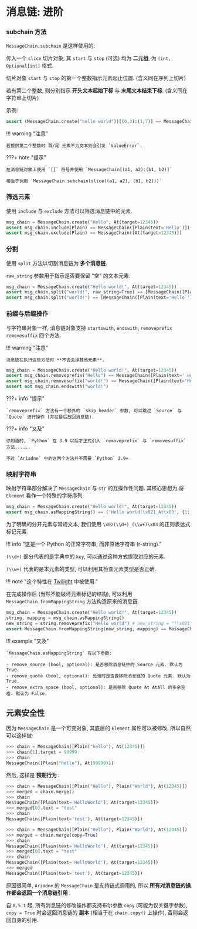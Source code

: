 # 消息链: 进阶

### subchain 方法

`MessageChain.subchain` 是这样使用的:

传入一个 `slice` 切片对象, 其 `start` 与 `stop` (可选) 均为 **二元组**, 为 `(int, Optional[int]` 格式.

切片对象 `start` 与 `stop` 的第一个整数指示元素起止位置. (含义同在序列上切片)

若有第二个整数, 则分别指示 **开头文本起始下标** 与 **末尾文本结束下标**. (含义同在字符串上切片)

示例:

```python
assert (MessageChain.create("hello world"))[(0,3):(1,7)] == MessageChain([Plain(text='lo w')])
```

!!! warning "注意"

    若提供第二个整数时 首/尾 元素不为文本则会引发 `ValueError`.

???+ note "提示"

    在消息链对象上使用 `[]` 符号并使用 `MessageChain[(a1, a2):(b1, b2)]`

    相当于调用 `MessageChain.subchain(slice((a1, a2), (b1, b2)))`

### 筛选元素

使用 `include` 与 `exclude` 方法可以筛选消息链中的元素.

```py
msg_chain = MessageChain.create("Hello", At(target=12345))
assert msg_chain.include(Plain) == MessageChain([Plain(text='Hello')])
assert msg_chain.exclude(Plain) == MessageChain([At(target=12345)])
```

### 分割

使用 `split` 方法以切割消息链为 **多个消息链**.

`raw_string` 参数用于指示是否要保留 "空" 的文本元素.

```py
msg_chain = MessageChain.create("Hello world!", At(target=12345))
assert msg_chain.split("world!", raw_string=True) == [MessageChain([Plain(text='Hello ')]), MessageChain([Plain(text=''), At(target=12345)])]
assert msg_chain.split("world!") == [MessageChain([Plain(text='Hello ')]), MessageChain([At(target=12345)])]
```

### 前缀与后缀操作

与字符串对象一样, 消息链对象支持 `startswith`, `endswith`, `removeprefix` `removesuffix` 四个方法.

!!! warning "注意"

    消息链在执行这些方法时 **不会去掉其他元素**.

```py
msg_chain = MessageChain.create("Hello world!", At(target=12345))
assert msg_chain.removeprefix("Hello") == MessageChain([Plain(text=' world!'), At(target=12345)])
assert msg_chain.removesuffix("world!") == MessageChain([Plain(text='Hello world!'), At(target=12345)])
assert not msg_chain.endswith("world!")
```

???+ info "提示"

    `removeprefix` 方法有一个额外的 `skip_header` 参数, 可以跳过 `Source` 与 `Quote` 进行操作 (并在最后放回消息链).

???+ info "又及"

    你知道的, `Python` 在 3.9 以后才正式引入 `removeprefix` 与 `removesuffix` 方法......

    不过 `Ariadne` 中的这两个方法并不需要 `Python` 3.9+

### 映射字符串

映射字符串部分解决了 `MessageChain` 与 `str` 的互操作性问题. 其核心思想为 将 `Element` 看作一个特殊的字符序列.

```python
msg_chain = MessageChain.create("Hello world!", At(target=12345))
assert msg_chain.asMappingString() == ('Hello world!\x021_At\x03', {1: At(target=12345)})
```

为了明确的分开元素与常规文本, 我们使用 `\x02(\\d+)_(\\w+)\x03` 的正则表达式标记元素.

!!! info "这是一个 Python 的正常字符串, 而非原始字符串 (r-string)."

`(\\d+)` 部分代表的是字典中的 `key`, 可以通过这种方式提取对应的元素.

`(\\w+)` 代表的是本元素的类型, 可以利用其检查元素类型是否正确.

!!! note "这个特性在 [Twilight](./twilight.md) 中被使用."

在完成操作后 (当然不能破坏元素标记的结构), 可以利用 `MessageChain.fromMappingString` 方法构造原来的消息链.

```py
msg_chain = MessageChain.create("Hello world!", At(target=12345))
string, mapping = msg_chain.asMappingString()
new_string = string.removeprefix("Hello world") # new_string = "!\x021_At\x03"
assert MessageChain.fromMappingString(new_string, mapping) == MessageChain([Plain(text='!'), At(target=12345)])
```

!!! example "又及"

    `MessageChain.asMappingString` 有以下参数:

    - remove_source (bool, optional): 是否移除消息链中的 Source 元素. 默认为 True.
    - remove_quote (bool, optional): 处理时是否要移除消息链的 Quote 元素. 默认为 True.
    - remove_extra_space (bool, optional): 是否移除 Quote At AtAll 的多余空格. 默认为 False.

## 元素安全性

因为 `MessageChain` 是一个可变对象, 其底层的 `Element` 属性可以被修改, 所以自然可以这样做:

```py
>>> chain = MessageChain([Plain("hello"), At(12345)])
>>> chain[1].target = 99999
>>> chain
MessageChain([Plain("hello"), At(99999)])
```

然后, 这样是 **预期行为** :

```py
>>> chain = MessageChain([Plain("Hello"), Plain("World"), At(12345)])
>>> merged = chain.merge()
>>> chain
MessageChain([Plain(text='HelloWorld'), At(target=12345)])
>>> merged[0].text = "test"
>>> chain
MessageChain([Plain(text='test'), At(target=12345)])
```

```py
>>> chain = MessageChain([Plain("Hello"), Plain("World"), At(12345)])
>>> merged = chain.merge(copy=True)
>>> chain
MessageChain([Plain(text='HelloWorld'), At(target=12345)])
>>> merged[0].text = "test"
>>> chain
MessageChain([Plain(text='HelloWorld'), At(target=12345)])
>>> merged
MessageChain([Plain(text='test'), At(target=12345)])
```

原因很简单, `Ariadne` 的 `MessageChain` 是支持链式调用的, 所以 **所有对消息链的操作都会返回一个消息链引用** .

自 `0.5.1` 起, 所有消息链的修改操作都支持布尔参数 `copy` (可能为仅关键字参数), `copy = True` 时会返回消息链的 **副本** (相当于在 `chain.copy()` 上操作),
否则会返回自身的引用.

